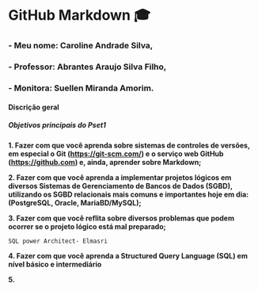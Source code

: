 # GitHub Markdown 🎓

### - Meu nome: Caroline Andrade Silva,
### - Professor: Abrantes Araujo Silva Filho,
### - Monitora: Suellen Miranda Amorim. 

#### Discrição geral
##### Objetivos principais do Pset1

**1. Fazer com que você aprenda sobre sistemas de controles de versões, em especial o Git (https://git-scm.com/) e o serviço web GitHub (https://github.com) e, ainda, aprender sobre Markdown;**
<!-- serve para ocutar conteúdos -->

**2. Fazer com que você aprenda a implementar projetos lógicos em diversos Sistemas de Gerenciamento de Bancos de Dados (SGBD), utilizando os SGBD relacionais mais comuns e importantes hoje em dia: (PostgreSQL, Oracle, MariaBD/MySQL);**


**3. Fazer com que você reflita sobre diversos problemas que podem ocorrer se o projeto lógico está mal preparado;**

    SQL power Architect- Elmasri

**4. Fazer com que você aprenda a Structured Query Language (SQL) em nível básico e intermediário**

**5.**
